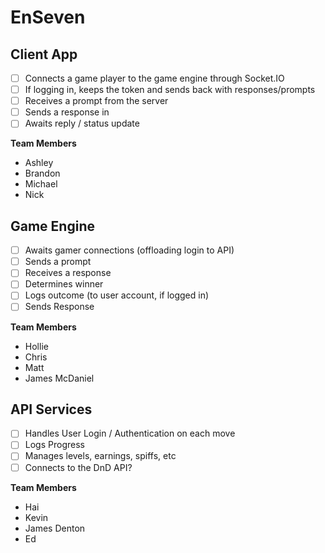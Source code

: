 # EnSeven

## Client App
- [ ] Connects a game player to the game engine through Socket.IO
- [ ] If logging in, keeps the token and sends back with responses/prompts
- [ ] Receives a prompt from the server
- [ ] Sends a response in
- [ ] Awaits reply / status update

**Team Members**  
- Ashley
- Brandon
- Michael 
- Nick

## Game Engine
- [ ] Awaits gamer connections (offloading login to API)
- [ ] Sends a prompt
- [ ] Receives a response
- [ ] Determines winner
- [ ] Logs outcome (to user account, if logged in)
- [ ] Sends Response

**Team Members**  
- Hollie
- Chris
- Matt
- James McDaniel

## API Services
- [ ] Handles User Login / Authentication on each move
- [ ] Logs Progress
- [ ] Manages levels, earnings, spiffs, etc
- [ ] Connects to the DnD API? 

**Team Members**  
- Hai
- Kevin
- James Denton
- Ed


